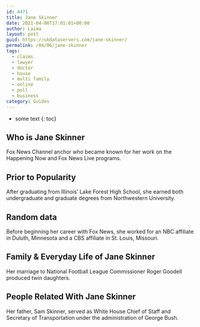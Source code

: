 ```yaml
---
id: 4471
title: Jane Skinner
date: 2021-04-06T17:01:01+00:00
author: Laima
layout: post
guid: https://ukdataservers.com/jane-skinner/
permalink: /04/06/jane-skinner
tags:
  - claims
  - lawyer
  - doctor
  - house
  - multi family
  - online
  - poll
  - business
category: Guides
---
```


* some text
{: toc}


## Who is Jane Skinner
                  
                  
                  
Fox News Channel anchor who became known for her work on the Happening Now and Fox News Live programs.
                  
              
            
              
            
                
                
                
## Prior to Popularity
                  
                  
                  
After graduating from Illinois&#8217; Lake Forest High School, she earned both undergraduate and graduate degrees from Northwestern University.
                  
              
            
              
            
                
                
                
## Random data
                  
                  
                  
Before beginning her career with Fox News, she worked for an NBC affiliate in Duluth, Minnesota and a CBS affiliate in St. Louis, Missouri.
                  
              
            
              
            
                
                
                
## Family & Everyday Life of Jane Skinner
                  
                  
                  
Her marriage to National Football League Commissioner Roger Goodell produced twin daughters.
                  
              
            
              
            
                
                
                
## People Related With Jane Skinner
                  
                  
                  
Her father, Sam Skinner, served as White House Chief of Staff and Secretary of Transportation under the administration of George Bush.
                  
              
            
              
            
                
              
            
              
              
            
            
              
            
          
          
          